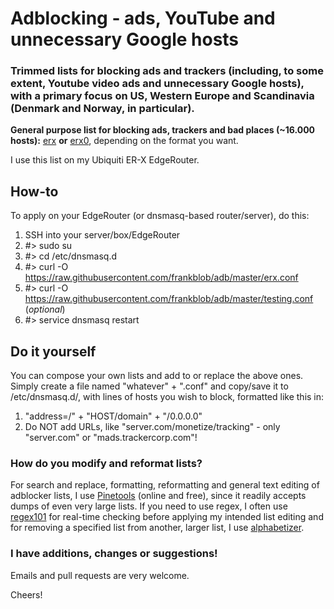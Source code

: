 # Adblocking - ads, YouTube and unnecessary Google hosts
### Trimmed lists for blocking ads and trackers (including, to some extent, Youtube video ads and unnecessary Google hosts), with a primary focus on US, Western Europe and Scandinavia (Denmark and Norway, in particular).

**General purpose list for blocking ads, trackers and bad places (~16.000 hosts):** [erx](https://github.com/frankblob/adb/raw/master/erx.conf) **or** [erx0](https://github.com/frankblob/adb/raw/master/erx0), depending on the format you want.

I use this list on my Ubiquiti ER-X EdgeRouter. 

## How-to
To apply on your EdgeRouter (or dnsmasq-based router/server), do this:

1. SSH into your server/box/EdgeRouter
2. #> sudo su
3. #> cd /etc/dnsmasq.d     
4. #> curl -O https://raw.githubusercontent.com/frankblob/adb/master/erx.conf     
5. #> curl -O https://raw.githubusercontent.com/frankblob/adb/master/testing.conf (*optional*)    
6. #> service dnsmasq restart

## Do it yourself
You can compose your own lists and add to or replace the above ones. Simply create a file named "whatever" + ".conf" and copy/save it to /etc/dnsmasq.d/, with lines of hosts you wish to block, formatted like this in:

1. "address=/" + "HOST/domain" + "/0.0.0.0" 
2. Do NOT add URLs, like "server.com/monetize/tracking" - only "server.com" or "mads.trackercorp.com"!

### How do you modify and reformat lists?
For search and replace, formatting, reformatting and general text editing of adblocker lists, I use [Pinetools](http://pinetools.com/c-text-lists/) (online and free), since it readily accepts dumps of even very large lists. If you need to use regex, I often use [regex101](https://regex101.com/) for real-time checking before applying my intended list editing and for removing a specified list from another, larger list, I use [alphabetizer](https://alphabetizer.flap.tv/remove-one-list-from-another.php). 

### I have additions, changes or suggestions!
Emails and pull requests are very welcome.

Cheers!
